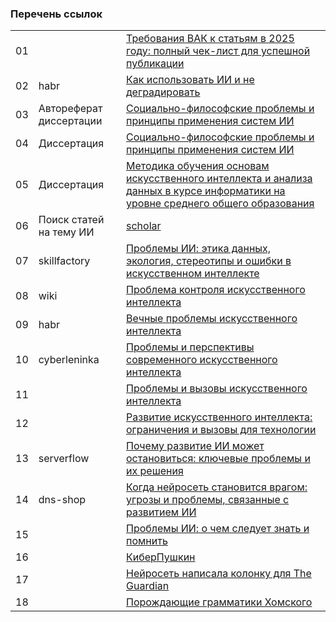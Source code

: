 
### Перечень ссылок

|  |  |  |
| -- | -- | -- |
| 01 |  | [Требования ВАК к статьям в 2025 году: полный чек-лист для успешной публикации](https://blog.rosdiplom.ru/rd/pubdiplom/view.aspx?id=3461) |
| 02 | habr | [Как использовать ИИ и не деградировать](https://habr.com/ru/sandbox/251120/) |
| 03 | Автореферат диссертации | [Социально-философские проблемы и принципы применения систем ИИ](https://www.dissercat.com/content/sotsialno-filosofskie-problemy-i-printsipy-primeneniya-sistem-iskusstvennogo-intellekta/read) |
| 04 | Диссертация | [Социально-философские проблемы и принципы применения систем ИИ](https://www.bsu.ru/content/disser/961/dissertaciya-badmaevoi-m.h.-20.04.pdf) |
| 05 | Диссертация | [Методика обучения основам искусственного интеллекта и анализа данных в курсе информатики на уровне среднего общего образования](https://mpgu.su/wp-content/uploads/2022/05/%D0%94%D0%B8%D1%81%D1%81%D0%B5%D1%80%D1%82%D0%B0%D1%86%D0%B8%D1%8F.pdf) |
| 06 | Поиск статей на тему ИИ | [scholar](http://www.scholar.ru/tag.php?tag_id=5485) |
| 07 | skillfactory | [Проблемы ИИ: этика данных, экология, стереотипы и ошибки в искусственном интеллекте](https://blog.skillfactory.ru/problemy-ii/) |
| 08 | wiki | [Проблема контроля искусственного интеллекта](https://ru.wikipedia.org/wiki/%D0%9F%D1%80%D0%BE%D0%B1%D0%BB%D0%B5%D0%BC%D0%B0_%D0%BA%D0%BE%D0%BD%D1%82%D1%80%D0%BE%D0%BB%D1%8F_%D0%B8%D1%81%D0%BA%D1%83%D1%81%D1%81%D1%82%D0%B2%D0%B5%D0%BD%D0%BD%D0%BE%D0%B3%D0%BE_%D0%B8%D0%BD%D1%82%D0%B5%D0%BB%D0%BB%D0%B5%D0%BA%D1%82%D0%B0) |
| 09 | habr | [Вечные проблемы искусственного интеллекта](https://habr.com/ru/articles/920770/) |
| 10 | cyberleninka | [Проблемы и перспективы современного искусственного интеллекта](https://cyberleninka.ru/article/n/problemy-i-perspektivy-sovremennogo-iskusstvennogo-intellekta) |
| 11 |  | [Проблемы и вызовы искусственного интеллекта](https://sky.pro/wiki/profession/problemy-i-vyzovy-iskusstvennogo-intellekta/) |
| 12 |  | [Развитие искусственного интеллекта: ограничения и вызовы для технологии](https://trends.rbc.ru/trends/industry/65e1bc4f9a794791570c2f2e) |
| 13 | serverflow | [Почему развитие ИИ может остановиться: ключевые проблемы и их решения](https://serverflow.ru/blog/stati/pochemu-razvitie-ii-mozhet-ostanovitsya-klyuchevye-problemy-i-ikh-resheniya/) |
| 14 | dns-shop | [Когда нейросеть становится врагом: угрозы и проблемы, связанные с развитием ИИ](https://club.dns-shop.ru/blog/t-57-tehnologii/101045-kogda-neiroset-stanovitsya-vragom-ugrozyi-i-problemyi-svyazannyie/?utm_referrer=https%3A%2F%2Fyandex.ru%2F) |
| 15 |  | [Проблемы ИИ: о чем следует знать и помнить](https://www.novostiitkanala.ru/news/detail.php?ID=179517) |
| 16 |  | [КиберПушкин](http://www.teterin.ru/pushkin/) |
| 17 |  | [Нейросеть написала колонку для The Guardian](https://knife.media/the-guardian-robot/) |
| 18 |  | [Порождающие грамматики Хомского](https://habr.com/ru/articles/177701/) |
